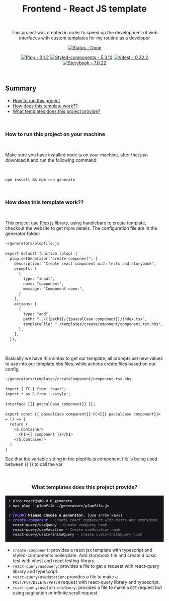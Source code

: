 <div align='center'>

  <h1>Frontend - React JS template</h1>

  <br />
  <p>This project was created in order to speed up the development of web interfaces with custom templates for my routine as a developer</p>

[![Status - Done](https://img.shields.io/badge/Status-Done-green?style=for-the-badge)](/docs/ "Go to project documentation")

</div>

<div align='center'>

[![Plop - 3.1.2](https://img.shields.io/static/v1?label=Plop&message=3.1.2&color=%2335F8B1)](https://)
[![Styled-components - 5.3.10](https://img.shields.io/static/v1?label=Styled-components&message=5.3.10&color=%2335F8B1)](https://)
[![Vitest - 0.32.2](https://img.shields.io/static/v1?label=Vitest&message=0.32.2&color=%2335F8B1)](https://)
[![Storybook - 7.0.22](https://img.shields.io/static/v1?label=Storybook&message=7.0.22&color=%2335F8B1)](https://)

<br />
</div>

## Summary

- [How to run this project](#project)
- [How does this template work??](#work)
- [What templates does this project provide?](#templates)

<br />

<div>
  <h3 id='project'>How to run this project on your machine</h3>
  <br/>
  <p>
    Make sure you have installed node js on your machine, after that just download it and run the following command:
  </p>
<br/>

```
npm install && npm run generate
```

<br />
</div>

<div>
  <h3 id='work'>How does this template work??</h3>
  <br/>

  <p>This project use <a href='https://plopjs.com/' target='_blank'>Plop js</a> library, using handlebars to create template, checkout the website to get more details. The configuration file are in the generator folder:

```
~/generators/plopfile.js

export default function (plop) {
  plop.setGenerator("create-component", {
    description: "Create react component with tests and storybook",
    prompts: [
      {
        type: "input",
        name: "component",
        message: "Component name:",
      }
    ],
    actions: [
      {
        type: "add",
        path: "../{{path}}/{{pascalCase component}}/index.tsx",
        templateFile: "./templates/createComponent/component.tsx.hbs",
      },
    ],
  }),
```

<br />

<p>Basically we have this sintax to get our template, all prompts set new values to use into our template.hbs files, while actions create files based on our config.</p>

```
~/generators/templates/createComponent/component.tsx.hbs

import { FC } from 'react';
import * as S from './style';

interface I{{ pascalCase component}} {};

export const {{ pascalCase component}}:FC<I{{ pascalCase component}}> = () => {
  return (
    <S.Container>
      <h1>{{ component }}</h1>
    </S.Container>
  )
}

```

<p>See that the variable sitting in the plopfile.js component file is being used between {{ }} to call the var</p>
<br />
</div>

<div>
  <div align='center'>
    <h3 id='templates'>What templates does this project provide?</h3>
    <img src='./github/terminal_options.png' alt='terminal options' width='700'/>
  </div>

- `create-component`: provides a react jsx template with typescript and styled-components boilerplate. Add storybook file and create a basic test with vitest and react testing-library.
- `react-query/useQuery`: provides a file to get a request with react-query library and typescript.
- `react-query/useMutation`: provides a file to make a `POST/PUT/DELETE/PATCH` request with react-query library and typescript.
- `react-query/useInfiniteQuery`: provides a file to make a `GET` request but using pagination or infinite scroll request.
</div>
